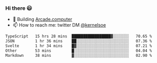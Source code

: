 ### Hi there 😃

- 🔨 Building [Arcade.computer](https://arcade.computer)
- 📫 How to reach me: twitter DM [@kernelsoe](https://twitter.com/kernelsoe)

<!--START_SECTION:waka-->

```txt
TypeScript   15 hrs 28 mins  █████████████████▓░░░░░░░   70.65 %
JSON         1 hr 36 mins    ██░░░░░░░░░░░░░░░░░░░░░░░   07.36 %
Svelte       1 hr 34 mins    █▓░░░░░░░░░░░░░░░░░░░░░░░   07.21 %
Other        53 mins         █░░░░░░░░░░░░░░░░░░░░░░░░   04.04 %
Markdown     38 mins         ▓░░░░░░░░░░░░░░░░░░░░░░░░   02.90 %
```

<!--END_SECTION:waka-->
